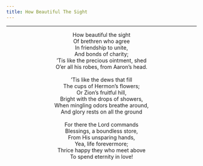 ```yaml
---
title: How Beautiful The Sight
---
```


---
<center>
How beautiful the sight<br/>
Of brethren who agree<br/>
In friendship to unite,<br/>
And bonds of charity;<br/>
’Tis like the precious ointment, shed<br/>
O’er all his robes, from Aaron’s head.<br/>
<br/>
’Tis like the dews that fill<br/>
The cups of Hermon’s flowers;<br/>
Or Zion’s fruitful hill,<br/>
Bright with the drops of showers,<br/>
When mingling odors breathe around,<br/>
And glory rests on all the ground<br/>
<br/>
For there the Lord commands<br/>
Blessings, a boundless store,<br/>
From His unsparing hands,<br/>
Yea, life forevermore;<br/>
Thrice happy they who meet above<br/>
To spend eternity in love!
</center>